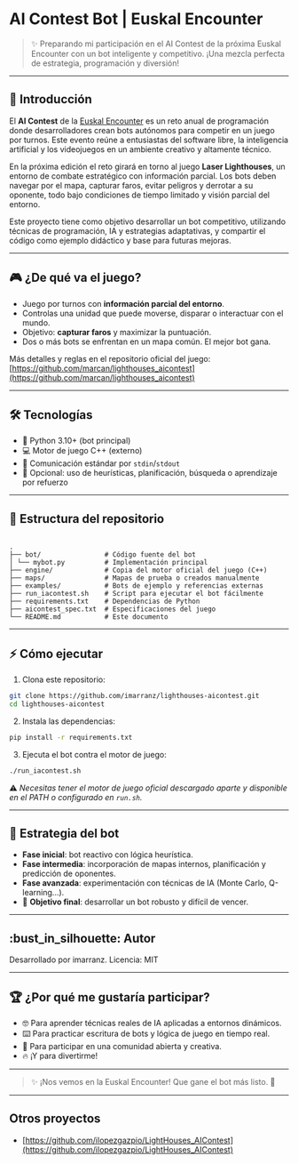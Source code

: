 
# AI Contest Bot | Euskal Encounter

> :sparkles: Preparando mi participación en el AI Contest de la próxima Euskal Encounter con un bot inteligente y competitivo.
> ¡Una mezcla perfecta de estrategia, programación y diversión!

---

## :rocket: Introducción

El **AI Contest** de la [Euskal Encounter](https://www.euskalencounter.org) es un reto anual de programación donde desarrolladores crean bots autónomos para competir en un juego por turnos. Este evento reúne a entusiastas del software libre, la inteligencia artificial y los videojuegos en un ambiente creativo y altamente técnico.

En la próxima edición el reto girará en torno al juego **Laser Lighthouses**, un entorno de combate estratégico con información parcial. Los bots deben navegar por el mapa, capturar faros, evitar peligros y derrotar a su oponente, todo bajo condiciones de tiempo limitado y visión parcial del entorno.

Este proyecto tiene como objetivo desarrollar un bot competitivo, utilizando técnicas de programación, IA y estrategias adaptativas, y compartir el código como ejemplo didáctico y base para futuras mejoras.

---

## :video_game: ¿De qué va el juego?

- Juego por turnos con **información parcial del entorno**.
- Controlas una unidad que puede moverse, disparar o interactuar con el mundo.
- Objetivo: **capturar faros** y maximizar la puntuación.
- Dos o más bots se enfrentan en un mapa común. El mejor bot gana.

Más detalles y reglas en el repositorio oficial del juego: [https://github.com/marcan/lighthouses_aicontest](https://github.com/marcan/lighthouses_aicontest)

---

## :hammer_and_wrench: Tecnologías

- :snake: Python 3.10+ (bot principal)
- :computer: Motor de juego C++ (externo)
- :bookmark_tabs: Comunicación estándar por `stdin`/`stdout`
- :rocket: Opcional: uso de heurísticas, planificación, búsqueda o aprendizaje por refuerzo

---

## :file_folder: Estructura del repositorio

```

.
├── bot/                # Código fuente del bot
│ └── mybot.py          # Implementación principal
├── engine/             # Copia del motor oficial del juego (C++)
├── maps/               # Mapas de prueba o creados manualmente
├── examples/           # Bots de ejemplo y referencias externas
├── run_iacontest.sh    # Script para ejecutar el bot fácilmente
├── requirements.txt    # Dependencias de Python
├── aicontest_spec.txt  # Especificaciones del juego
└── README.md           # Este documento

````

---

## :zap: Cómo ejecutar

1. Clona este repositorio:

```bash
git clone https://github.com/imarranz/lighthouses-aicontest.git
cd lighthouses-aicontest
````

2. Instala las dependencias:

```bash
pip install -r requirements.txt
```

3. Ejecuta el bot contra el motor de juego:

```bash
./run_iacontest.sh
```

:warning: *Necesitas tener el motor de juego oficial descargado aparte y disponible en el PATH o configurado en `run.sh`.*

---

## :brain: Estrategia del bot
  
* **Fase inicial**: bot reactivo con lógica heurística.
* **Fase intermedia**: incorporación de mapas internos, planificación y predicción de oponentes.
* **Fase avanzada**: experimentación con técnicas de IA (Monte Carlo, Q-learning...).
* :dart: **Objetivo final**: desarrollar un bot robusto y difícil de vencer.

---

## :bust\_in\_silhouette: Autor

Desarrollado por imarranz.
Licencia: MIT

---

## :trophy: ¿Por qué me gustaría participar?

* :nerd_face: Para aprender técnicas reales de IA aplicadas a entornos dinámicos.
* :keyboard: Para practicar escritura de bots y lógica de juego en tiempo real.
* :handshake: Para participar en una comunidad abierta y creativa.
* :fire: ¡Y para divertirme!

---

> :sparkles: ¡Nos vemos en la Euskal Encounter! Que gane el bot más listo. :robot:

---

## Otros proyectos

  - [https://github.com/ilopezgazpio/LightHouses_AIContest](https://github.com/ilopezgazpio/LightHouses_AIContest)
